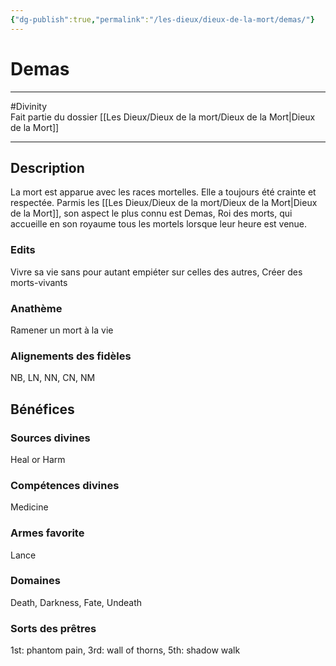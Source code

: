 ```yaml
---
{"dg-publish":true,"permalink":"/les-dieux/dieux-de-la-mort/demas/"}
---
```


# Demas
---
#Divinity  
Fait partie du dossier [[Les Dieux/Dieux de la mort/Dieux de la Mort\|Dieux de la Mort]]

-------
## Description
La mort est apparue avec les races mortelles. Elle a toujours été crainte et respectée.
Parmis les [[Les Dieux/Dieux de la mort/Dieux de la Mort\|Dieux de la Mort]], son aspect le plus connu est Demas, Roi des morts, qui accueille en son royaume tous les mortels lorsque leur heure est venue.
### Edits
Vivre sa vie sans pour autant empiéter sur celles des autres, Créer des morts-vivants
### Anathème
Ramener un mort à la vie
### Alignements des fidèles
NB, LN, NN, CN, NM
## Bénéfices
### Sources divines
Heal or Harm
### Compétences divines
Medicine
### Armes favorite
Lance
### Domaines
Death, Darkness, Fate, Undeath
### Sorts des prêtres
1st: phantom pain, 3rd: wall of thorns, 5th: shadow walk
